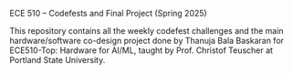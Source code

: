 ECE 510 – Codefests and Final Project (Spring 2025)

This repository contains all the weekly codefest challenges and the main hardware/software co-design project done by Thanuja Bala Baskaran for ECE510-Top: Hardware for AI/ML, taught by Prof. Christof Teuscher at Portland State University.
